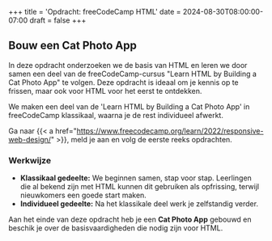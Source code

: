 +++
title = 'Opdracht: freeCodeCamp HTML'
date = 2024-08-30T08:00:00-07:00
draft = false
+++

## Bouw een Cat Photo App

In deze opdracht onderzoeken we de basis van HTML en leren we door samen een deel van de freeCodeCamp-cursus "Learn HTML by Building a Cat Photo App" te volgen. Deze opdracht is ideaal om je kennis op te frissen, maar ook voor HTML voor het eerst te ontdekken.

We maken een deel van de 'Learn HTML by Building a Cat Photo App' in freeCodeCamp klassikaal, waarna je de rest individueel afwerkt.

Ga naar {{< a href="https://www.freecodecamp.org/learn/2022/responsive-web-design/" >}}, meld je aan en volg de eerste reeks opdrachten.

### Werkwijze
- **Klassikaal gedeelte:** We beginnen samen, stap voor stap. Leerlingen die al bekend zijn met HTML kunnen dit gebruiken als opfrissing, terwijl nieuwkomers een goede start maken.
- **Individueel gedeelte:** Na het klassikale deel werk je zelfstandig verder.

Aan het einde van deze opdracht heb je een **Cat Photo App** gebouwd en beschik je over de basisvaardigheden die nodig zijn voor HTML.